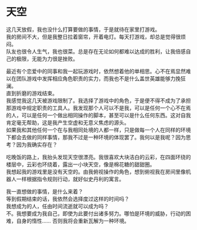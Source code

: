 # 天空
这几天放假，我也没什么打算要做的事情，于是就待在家里打游戏。  
我的房间不大，但是我整日拉着窗帘，开着电灯。每天打游戏，却总是觉得很烦闷。  
队友也很令人生气，我也很菜。总是存在无论如何都难以达成的胜利，让我倍感自己的极限，无能为力很是挫败。

最近有个恋爱中的同事和我一起玩游戏时，依然想着他的单相思。心不在焉显然难以在团队游戏中发挥相应角色职责的实力，而我也不是什么盖世英雄能够力挽狂澜。  
直到折磨的游戏结束。  
我感觉我这几天被游戏限制了。我选择了游戏中的角色，于是便不得不成为了承担那游戏中规定职责的工具人。我发现那个人可以不是我，可以是任何一个心不在焉的人，可以是任何一个做出相同操作的脚本，甚至可以是什么任何东西。这对自我肯定毫无帮助，这是我产生空虚和无意义焦虑的源头。  
如果我和其他任何一个在与我相同处境的人都一样，只是做每一个人在同样的环境下都会去做的同样事情，那我不过是一种环境的体现罢了。我何以是我呢？因为思考？因为我确实存在？

吃晚饭的路上，我抬头发现天空很漂亮。我很喜欢大块洁白的云彩，在四面环绕的楼层中，云彩也环绕着，露出一小块天空，像是棉花糖的甜甜圈。  
我想起我的游戏里是没有天空的。由我俯视操作的角色，想到俯视我在房间里像机器人一样根据指令规则行动，就好似史丹利的寓言。

我一直想做的事情，是什么来着？  
等到假期结束的话，我依然会选择度过这样的时间吗？  
我想成为的人，任由时间流逝就可以成为吗？  
不。我想要成为我自己，即使为此要付出诸多努力。哪怕是环境的威胁，行动的困难，自身的惰性……
否则我将会重新瓦解为一种环境。

